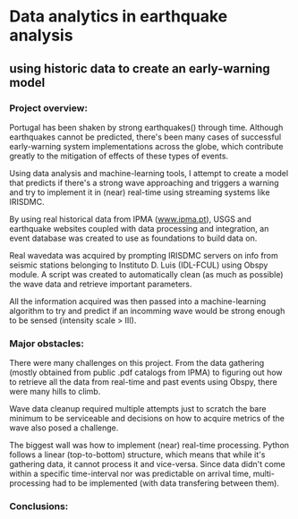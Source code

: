 # Data analytics in earthquake analysis
##     using historic data to create an early-warning model

### Project overview:
Portugal has been shaken by strong earthquakes() through time. Although earthquakes cannot be predicted, there's been many cases of successful early-warning system implementations across the globe, which contribute greatly to the mitigation of effects of these types of events.

Using data analysis and machine-learning tools, I attempt to create a model that predicts if there's a strong wave approaching and triggers a warning and try to implement it in (near) real-time using streaming systems like IRISDMC.

By using real historical data from IPMA (www.ipma.pt), USGS and earthquake websites coupled with data processing and integration, an event database was created to use as foundations to build data on.

Real wavedata was acquired by prompting IRISDMC servers on info from seismic stations belonging to Instituto D. Luis (IDL-FCUL) using Obspy module. A script was created to automatically clean (as much as possible) the wave data and retrieve important parameters.

All the information acquired was then passed into a machine-learning algorithm to try and predict if an incomming wave would be strong enough to be sensed (intensity scale > III).

### Major obstacles:

There were many challenges on this project. From the data gathering (mostly obtained from public .pdf catalogs from IPMA) to figuring out how to retrieve all the data from real-time and past events using Obspy, there were many hills to climb.

Wave data cleanup required multiple attempts just to scratch the bare minimum to be serviceable and decisions on how to acquire metrics of the wave also posed a challenge.

The biggest wall was how to implement (near) real-time processing. Python follows a linear (top-to-bottom) structure, which means that while it's gathering data, it cannot process it and vice-versa. Since data didn't come within a specific time-interval nor was predictable on arrival time, multi-processing had to be implemented (with data transfering between them).

### Conclusions:






